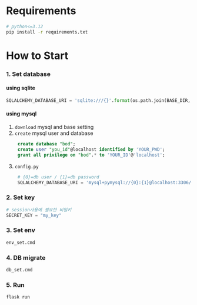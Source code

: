 # Requirements
```bash
# python<=3.12
pip install -r requirements.txt
```

# How to Start
### 1. Set database
#### using sqlite
```python
SQLALCHEMY_DATABASE_URI = 'sqlite:///{}'.format(os.path.join(BASE_DIR, 'bod.db'))
```

#### using mysql
1. `download` mysql and base setting
2. `create` mysql user and database
   ```sql
    create database "bod";
    create user "you_id"@localhost identified by 'YOUR_PWD';
    grant all privilege on "bod".* to 'YOUR_ID'@'localhost';
   ```
3. `config.py`
   ```python
    # {0}=db user / {1}=db password
    SQLALCHEMY_DATABASE_URI = 'mysql+pymysql://{0}:{1}@localhost:3306/bod?charset=utf8'.format('YOUR_ID','YOUR_PWD')
   ```

### 2. Set key
```python
# session사용에 필요한 비밀키
SECRET_KEY = "my_key"
```

### 3. Set env
```bash
env_set.cmd
```

### 4. DB migrate
```bash
db_set.cmd
```

### 5. Run
```bash
flask run
```
